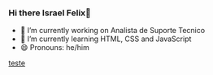 ### Hi there Israel Felix👋


- 🔭 I’m currently working on Analista de Suporte Tecnico
- 🌱 I’m currently learning HTML, CSS and JavaScript
- 😄 Pronouns: he/him

<a href="https://www.linkedin.com/in/israel-felix-dos-santos-980769111/" target="_blank">teste</a>
